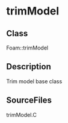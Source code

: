 # trimModel 
## Class
Foam::trimModel

## Description
Trim model base class

## SourceFiles
trimModel.C

